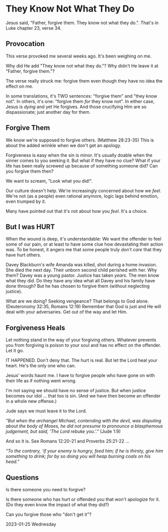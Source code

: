 # They Know Not What They Do

Jesus said, "Father, forgive them. They know not what they do.".
That's in Luke chapter 23, verse 34.

## Provocation

This verse provoked me several weeks ago.
It's been weighing on me.

Why did He add "They know not what they do."?
Why didn't He leave it at "Father, forgive them."?

The verse really struck me:
forgive them even though they have no idea the effect on me.

In some translations, it's TWO sentences: "forgive them" and "they
know not". In others, it's one: "forgive them *for* they know not".
In either case, Jesus is *dying* and yet He forgives. And those
crucifying Him are so dispassionate; just another day for them.

## Forgive Them

We know we're supposed to forgive others. (Matthew 28:23-35)
This is about the added wrinkle when we don't get an apology.

Forgiveness is easy when the sin is minor.
It's usually doable when the sinner comes to you seeking it.
But what if they have no clue? What if your life has been
really screwed up because of something someone did?
Can you forgive them then?

We want to scream, "Look what you did!".

Our culture doesn't help.
We're increasingly concerned about how we *feel*.
We're not (as a people) even rational anymore, logic lags behind emotion,
even trumped by it.

Many have pointed out that it's not about how you *feel*. It's a choice.

## But I was HURT

When the wound is deep, it's understandable:
We want the offender to feel some of our pain, or at least
to have some clue how devastating their action was. To be honest,
it angers me that some people truly *don't care* that they have
hurt others.

Davey Blackburn's wife Amanda was killed, shot during a home invasion.
She died the next day. Their unborn second child perished with her.
Why them? Davey was a young pastor. Justice has taken *years*.
The men know what they did. Do they have any idea what all Davey
and his family have done through? But he has chosen to forgive them
(without neglecting justice).

What are we doing? Seeking vengeance?
That belongs to God alone. (Deuteronomy 32:35, Romans 12:19)
Remember that God is just and He will deal with your adversaries.
Get out of the way and let Him.

## Forgiveness Heals

Let nothing stand in the way of your forgiving others.
Whatever prevents you from forgiving is poison to your soul
and has no effect on the offender. Let it go.

IT HAPPENED. Don't deny that. The hurt is real.
But let the Lord heal your heart. He's the only one who can.

Jesus' words haunt me.
I have to forgive people who have gone on with their life
as if nothing went wrong.

I'm not saying we should have no sense of justice.
But when justice becomes our idol ... that too is sin.
(And we have then become an offender in a whole new offense.)

Jude says we must leave it to the Lord.

*"But when the archangel Michael, contending with the devil,
 was disputing about the body of Moses, he did not presume to pronounce
 a blasphemous judgement, but said, 'The Lord rebuke you.'."*
(Jude 1:9)

And so it is. See Romans 12:20-21 and Proverbs 25:21-22 ...

*"To the contrary, 'if your enemy is hungry, feed him; if he
 is thirsty, give him something to drink; for by so doing you will
 heap burning coals on his head."*

## Questions

Is there someone you need to forgive?

Is there someone who has hurt or offended you that won't apologize for it.
(Do they even know the impact of what they did?)

Can you forgive those who "don't get it"?

2023-01-25 Wednesday


